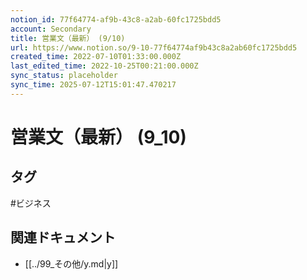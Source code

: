 ```yaml
---
notion_id: 77f64774-af9b-43c8-a2ab-60fc1725bdd5
account: Secondary
title: 営業文（最新） (9/10)
url: https://www.notion.so/9-10-77f64774af9b43c8a2ab60fc1725bdd5
created_time: 2022-07-10T01:33:00.000Z
last_edited_time: 2022-10-25T00:21:00.000Z
sync_status: placeholder
sync_time: 2025-07-12T15:01:47.470217
---
```

# 営業文（最新） (9_10)


## タグ

#ビジネス 

## 関連ドキュメント

- [[../99_その他/y.md|y]]
